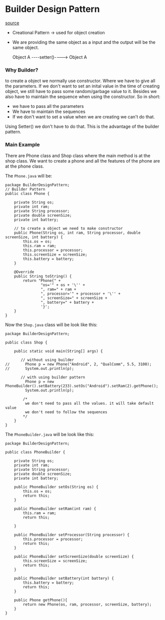 # Builder Design Pattern
[source](https://www.youtube.com/watch?v=k4EkJgY9P4c&list=PLsyeobzWxl7r2ZX1fl-7CKnayxHJA_1ol&index=5&ab_channel=Telusko)

* Creational Pattern -> used for object creation
* We are providing the same object as a input and the output will be the same object.

    Object A ----setter()----> Object A

### Why Builder?
to create a object we normally use constructor. Where we have to give all the parameters. If we don't want to set an inital value in the time of creating object, we still have to pass some random/garbage value to it. Besides we also have to maintain the sequence when using the constructor.
So in short: 
* we have to pass all the parameters
* We have to maintain the sequences
* If we don't want to set a value when we are creating we can't do that.

Using Setter() we don't have to do that. This is the advantage of the builder pattern.


### Main Example
There are Phone class and Shop class where the main method is at the shop class. We want to create a phone and all the features of the phone are at the phone class.

The `Phone.java` will be:
```
package BuilderDesignPattern;
// Builder Pattern
public class Phone {

    private String os;
    private int ram;
    private String processor;
    private double screenSize;
    private int battery;

    // to create a object we need to make constructor
    public Phone(String os, int ram, String processor, double screenSize, int battery) {
        this.os = os;
        this.ram = ram;
        this.processor = processor;
        this.screenSize = screenSize;
        this.battery = battery;
    }

    @Override
    public String toString() {
        return "Phone{" +
                "os='" + os + '\'' +
                ", ram=" + ram +
                ", processor='" + processor + '\'' +
                ", screenSize=" + screenSize +
                ", battery=" + battery +
                '}';
    }
}
```
Now the `Shop.java` class will be look like this:
```
package BuilderDesignPattern;

public class Shop {

    public static void main(String[] args) {

       // without using builder
//       Phone p = new Phone("Android", 2, "QualComm", 5.5, 3100);
//       System.out.println(p);

       // with using builder pattern
         Phone p = new PhoneBuilder().setBattery(233).setOs("Android").setRam(2).getPhone();
         System.out.println(p);

        /*
         we don't need to pass all the values. it will take default value
         we don't need to follow the sequences
        */
    }
}
```

The `PhoneBuilder.java` will be look like this:
```
package BuilderDesignPattern;

public class PhoneBuilder {

    private String os;
    private int ram;
    private String processor;
    private double screenSize;
    private int battery;

    public PhoneBuilder setOs(String os) {
        this.os = os;
        return this;
    }

    public PhoneBuilder setRam(int ram) {
        this.ram = ram;
        return this;

    }

    public PhoneBuilder setProcessor(String processor) {
        this.processor = processor;
        return this;
    }

    public PhoneBuilder setScreenSize(double screenSize) {
        this.screenSize = screenSize;
        return this;
    }

    public PhoneBuilder setBattery(int battery) {
        this.battery = battery;
        return this;
    }

    public Phone getPhone(){
        return new Phone(os, ram, processor, screenSize, battery);
    }
}
```
